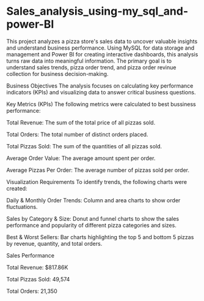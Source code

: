 # Sales_analysis_using-my_sql_and-power-BI

This project analyzes a pizza store's sales data to uncover valuable insights and understand business performance.
Using MySQL for data storage and management and Power BI for creating interactive dashboards, this analysis turns raw data into meaningful information. The primary goal is to understand sales trends, pizza order trend, and pizza order revinue collection for business decision-making.


Business Objectives
The analysis focuses on calculating key performance indicators (KPIs) and visualizing data to answer critical business questions.

Key Metrics (KPIs)
The following metrics were calculated to best bussiness performance:


Total Revenue: The sum of the total price of all pizzas sold.


Total Orders: The total number of distinct orders placed.


Total Pizzas Sold: The sum of the quantities of all pizzas sold.


Average Order Value: The average amount spent per order.


Average Pizzas Per Order: The average number of pizzas sold per order.

Visualization Requirements
To identify trends, the following charts were created:

Daily & Monthly Order Trends: Column and area charts to show order fluctuations.

Sales by Category & Size: Donut and funnel charts to show the sales performance and popularity of different pizza categories and sizes.

Best & Worst Sellers: Bar charts highlighting the top 5 and bottom 5 pizzas by revenue, quantity, and total orders.

Sales Performance

Total Revenue: $817.86K 

Total Pizzas Sold: 49,574 

Total Orders: 21,350
